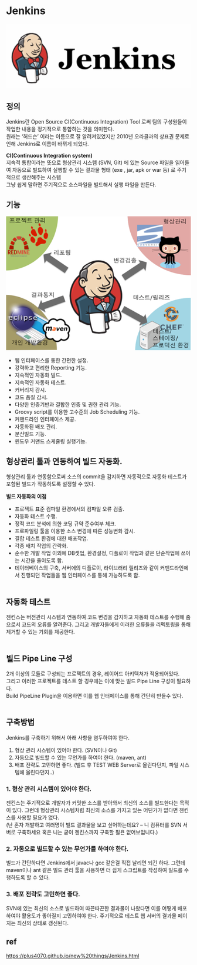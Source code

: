 # Jenkins


![](/resource/img/etc/jenkins.png)

## 정의
Jenkins란 Open Source CI(Continuous Integration) Tool 로써 팀의 구성원들이 작업한 내용을 정기적으로 통합하는 것을 의미한다.<br>
 원래는 ‘허드슨’ 이라는 이름으로 잘 알려져있었지만 2010년 오라클과의 상표권 문제로 인해 Jenkins로 이름이 바뀌게 되었다.

**CI(Continuous Integration system)**<br>
지속적 통합이라는 뜻으로 형상관리 시스템 (SVN, Git) 에 있는 Source 파일을 읽어들여 자동으로 빌드하여 실행할 수 있는 결과물 형태 (exe , jar, apk or war 등) 로 주기적으로 생산해주는 시스템<br>
그냥 쉽게 말하면 주기적으로 소스파일을 빌드해서 실행 파일을 만든다.

  


## 기능


![](/resource/img/etc/jenkins2.png)
- 웹 인터페이스를 통한 간편한 설정.
- 강력하고 편리한 Reporting 기능.
- 지속적인 자동화 빌드.
- 지속적인 자동화 테스트.
- 커버리지 감시.
- 코드 품질 감시.
- 다양한 인증기반과 결합한 인증 및 권한 관리 기능.
- Groovy script를 이용한 고수준의 Job Scheduling 기능.
- 커맨드라인 인터페이스 제공.
- 자동화된 배포 관리.
- 분산빌드 기능.
- 윈도우 커맨드 스케쥴링 실행기능.


## 형상관리 툴과 연동하여 빌드 자동화.
형상관리 툴과 연동함으로써 소스의 commit을 감지하면 자동적으로 자동화 테스트가 포함된 빌드가 작동하도록 설정할 수 있다.

**빌드 자동화의 이점**<br>
- 프로젝트 표준 컴파일 환경에서의 컴파일 오류 검출.
- 자동화 테스트 수행.
- 정적 코드 분석에 의한 코딩 규약 준수여부 체크.
- 프로파일링 툴을 이용한 소스 변경에 따른 성능변화 감시.
- 결합 테스트 환경에 대한 배포작업.
- 각종 배치 작업의 간략화.
- 순수한 개발 작업 이외에 DB셋업, 환경설정, 디플로이 작업과 같은 단순작업에 쓰이는 시간을 줄이도록 함.
- 데이터베이스의 구축, 서버에의 디플로이, 라이브러리 릴리즈와 같이 커맨드라인에서 진행되던 작업들을 웹 인터페이스를 통해 가능하도록 함.
<br><br>


## 자동화 테스트
젠킨스는 버전관리 시스템과 연동하여 코드 변경을 감지하고 자동화 테스트를 수행해 줌으로서 코드의 오류를 알려준다.
그리고 개발자들에게 이러한 오류들을 리펙토링을 통해 제거할 수 있는 기회를 제공한다.
<br><br>

## 빌드 Pipe Line 구성
2개 이상의 모듈로 구성되는 프로젝트의 경우, 레이어드 아키텍쳐가 적용되어있다.<br>
그리고 이러한 프로젝트를 테스트 할 경우에는 이에 맞는 빌드 Pipe Line 구성이 필요하다.<br>
Build PipeLine Plugin을 이용하면 이를 웹 인터페이스를 통해 간단히 만들수 있다.
<br><br>

## 구축방법 
Jenkins를 구축하기 위해서 아래 사항을 염두하여야 한다.
1. 형상 관리 시스템이 있어야 한다. (SVN이나 Git)
2. 자동으로 빌드할 수 있는 무언가를 하여야 한다. (maven, ant)
3. 배포 전략도 고민하면 좋다. (빌드 후 TEST WEB Server로 올린다던지, 파일 시스템에 올린다던지..)

### 1. 형상 관리 시스템이 있어야 한다.

젠킨스는 주기적으로 개발자가 커밋한 소스를 받아와서 최신의 소스를 빌드한다는 목적이 있다.
그런데 형상관리 시스템처럼 최신의 소스를 가지고 있는 어딘가가 없다면 젠킨스를 사용할 필요가 없다.<br>
(난 혼자 개발하고 여러명이 빌드 결과물을 보고 싶어하는데요? – 니 컴퓨터를 SVN 서버로 구축하세요 혹은 니는 굳이 젠킨스까지 구축할 필욘 없어보입니다.)

### 2. 자동으로 빌드할 수 있는 무언가를 하여야 한다.

빌드가 간단하다면 Jenkins에서 javac나 gcc 같은걸 직접 날리면 되긴 하다.
그런데 maven이나 ant 같은 빌드 관리 툴을 사용하면 더 쉽게 스크립트를 작성하여 빌드를 수행하도록 할 수 있다.<br>

### 3. 배포 전략도 고민하면 좋다.

SVN에 있는 최신의 소스로 빌드하여 따끈따끈한 결과물이 나왔다면 이를 어떻게 배포하여야 활용도가 좋아질지 고민하여야 한다. 주기적으로 테스트 웹 서버의 결과물 페이지는 최신의 상태로 갱신된다.




## ref
https://plus4070.github.io/new%20things/Jenkins.html